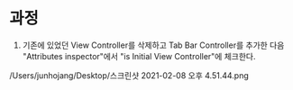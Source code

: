 # 과정

1. 기존에 있었던 View Controller를 삭제하고 Tab Bar Controller를 추가한 다음 "Attributes inspector"에서 "is Initial View Controller"에 체크한다.

/Users/junhojang/Desktop/스크린샷 2021-02-08 오후 4.51.44.png

